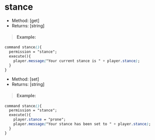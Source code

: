 # stance

* Method: \[get\]
* Returns: \[string\]

> #### Example:

```css
command stance(){
  permission = "stance";
  execute(){
    player.message("Your current stance is " + player.stance);
  }
}
```

* Method: \[set\]
* Returns: \[string\]

> #### Example:

```css
command stance(){
  permission = "stance";
  execute(){
    player.stance = "prone";
    player.message("Your stance has been set to " + player.stance);
  }
}
```

